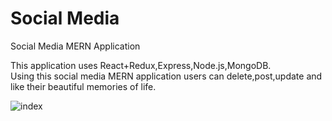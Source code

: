 # Social Media
Social Media MERN Application

This application uses React+Redux,Express,Node.js,MongoDB.  
Using this social media MERN application users can delete,post,update and like their beautiful memories of life.

![index](https://user-images.githubusercontent.com/53791432/142999399-ed1eaba8-8677-4bcb-84aa-3cefaba039a8.jpeg)
